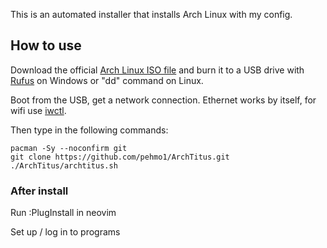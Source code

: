 This is an automated installer that installs Arch Linux with my config.

## How to use

Download the official [Arch Linux ISO file](https://archlinux.org/download) and burn it to a USB drive with [Rufus](https://rufus.ie/en/) on Windows or "dd" command on Linux.

Boot from the USB, get a network connection. Ethernet works by itself, for wifi use [iwctl](https://wiki.archlinux.org/title/Iwd).

Then type in the following commands:

```
pacman -Sy --noconfirm git
git clone https://github.com/pehmo1/ArchTitus.git
./ArchTitus/archtitus.sh
```

### After install
Run :PlugInstall in neovim

Set up / log in to programs